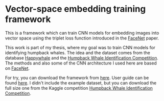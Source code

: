 # Vector-space embedding training framework

This is a framework which can train CNN models for embedding images into vector space using the 
triplet loss function introduced in the [FaceNet](https://arxiv.org/abs/1503.03832) paper.

This work is part of my thesis, where my goal was to train CNN models for identifying humpback whales.
The idea and the dataset comes from the database [Happywhale](https://happywhale.com/) and the 
[Humpback Whale Identification Competition](https://www.kaggle.com/c/humpback-whale-identification).
The methods and also some of the CNN architecture I used here are based on [FaceNet](https://arxiv.org/abs/1503.03832).

For try, you can download the framework from [here](releases/latest).
User guide can be found [here](docs). I didn't include the example dataset, but you can download the full size
one from the Kaggle competition [Humpback Whale Identification Competition](https://www.kaggle.com/c/humpback-whale-identification).
